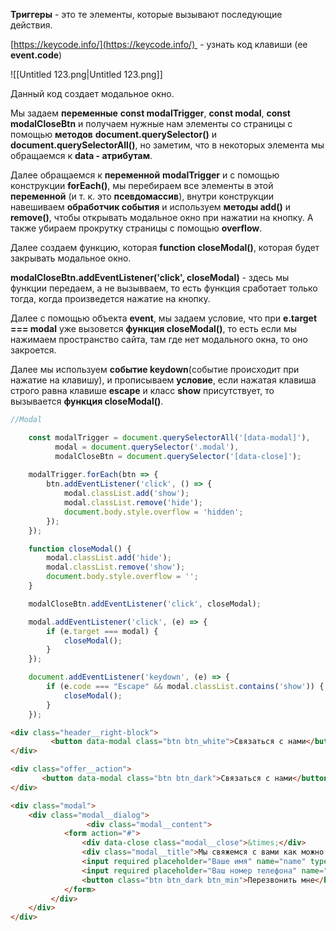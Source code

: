 **Триггеры** - это те элементы, которые вызывают последующие действия.

  

[https://keycode.info/](https://keycode.info/)  - узнать код клавиши (ее **event.code**)

  

![[Untitled 123.png|Untitled 123.png]]

Данный код создает модальное окно.

Мы задаем **переменные** **const modalTrigger**, **const modal**, **const modalCloseBtn** и получаем нужные нам элементы со страницы с помощью **методов** **document.querySelector()** и **document.querySelectorAll()**, но заметим, что в некоторых элемента мы обращаемся к **data - атрибутам**.

Далее обращаемся к **переменной** **modalTrigger** и с помощью конструкции **forEach()**, мы перебираем все элементы в этой **переменной** (и т. к. это **псевдомассив**), внутри конструкции навешиваем **обработчик события** и используем **методы add()** и **remove()**, чтобы открывать модальное окно при нажатии на кнопку. А также убираем прокрутку страницы с помощью **overflow**.

Далее создаем функцию, которая **function closeModal()**, которая будет закрывать модальное окно.

**modalCloseBtn.addEventListener('click', closeModal)** - здесь мы функции передаем, а не вызывваем, то есть функция сработает только тогда, когда произведется нажатие на кнопку.

Далее с помощью объекта **event**, мы задаем условие, что при **e.target === modal** уже вызовется **функция closeModal()**, то есть если мы нажимаем пространство сайта, там где нет модального окна, то оно закроется.

Далее мы используем **событие keydown**(событие происходит при нажатие на клавишу), и прописываем **условие**, если нажатая клавиша строго равна клавише **escape** и класс **show** присутствует, то вызывается **функция closeModal()**.

```JavaScript
//Modal 

    const modalTrigger = document.querySelectorAll('[data-modal]'),
          modal = document.querySelector('.modal'),
          modalCloseBtn = document.querySelector('[data-close]');
    
    modalTrigger.forEach(btn => {
        btn.addEventListener('click', () => {
            modal.classList.add('show');
            modal.classList.remove('hide');
            document.body.style.overflow = 'hidden';
        });
    });

    function closeModal() {
        modal.classList.add('hide');
        modal.classList.remove('show');
        document.body.style.overflow = '';
    }

    modalCloseBtn.addEventListener('click', closeModal);

    modal.addEventListener('click', (e) => {
        if (e.target === modal) {
            closeModal();
        }
    });

    document.addEventListener('keydown', (e) => {
        if (e.code === "Escape" && modal.classList.contains('show')) {
            closeModal();
        }
    });
```

```HTML
<div class="header__right-block">
		 <button data-modal class="btn btn_white">Связаться с нами</button>
</div>

<div class="offer__action">
	   <button data-modal class="btn btn_dark">Связаться с нами</button>
</div>

<div class="modal">
    <div class="modal__dialog">
				 <div class="modal__content">
            <form action="#">
                <div data-close class="modal__close">&times;</div>
                <div class="modal__title">Мы свяжемся с вами как можно быстрее!</div>
                <input required placeholder="Ваше имя" name="name" type="text" class="modal__input">
                <input required placeholder="Ваш номер телефона" name="phone" type="phone" class="modal__input">
                <button class="btn btn_dark btn_min">Перезвонить мне</button>
            </form>
         </div>
    </div>
</div>
```